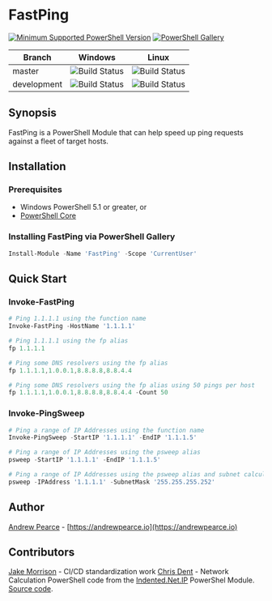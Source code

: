 # FastPing

[![Minimum Supported PowerShell Version][powershell-minimum]][powershell-github]
[![PowerShell Gallery][psgallery-img]][psgallery-site]

[powershell-minimum]: https://img.shields.io/badge/PowerShell-5.1+-blue.svg
[powershell-github]:  https://github.com/PowerShell/PowerShell
[psgallery-img]:      https://img.shields.io/powershellgallery/dt/FastPing.svg
[psgallery-site]:     https://www.powershellgallery.com/packages/FastPing

Branch | Windows | Linux |
--- | --- | --- |
master | ![Build Status][master-windows] | ![Build Status][master-linux] |
development | ![Build Status][development-windows] | ![Build Status][development-linux] |

[master-windows]:        https://codebuild.us-west-2.amazonaws.com/badges?uuid=eyJlbmNyeXB0ZWREYXRhIjoiMkpSVnUrNFQzU1BvWlFTUzJFaUZlRnRwTmtRSzRjYXdncjRHZ1E3WHNYTGJiWURMRGFEQWJYbk42allBUVBCMVRsRHhYcWh1NFR0M24yOXRVNVY1ZVd3PSIsIml2UGFyYW1ldGVyU3BlYyI6InBSK096RWlJL2Vwd2w1SWsiLCJtYXRlcmlhbFNldFNlcmlhbCI6MX0%3D&branch=master
[master-linux]:          https://codebuild.us-west-2.amazonaws.com/badges?uuid=eyJlbmNyeXB0ZWREYXRhIjoiU0pvako5QzMzZkpzUi9Ndk5PWVdEbzZuRjM1TnZlR0JMSWNKTmR4Ky8xeCtwSWNyV3hHRGtqTXRiRTFud1B4UlZ1bnhGZ01PZy9OaXhlL1plVWdQdnpnPSIsIml2UGFyYW1ldGVyU3BlYyI6IlgraytsdU42UjFPTU0wV0YiLCJtYXRlcmlhbFNldFNlcmlhbCI6MX0%3D&branch=master
[development-windows]:   https://codebuild.us-west-2.amazonaws.com/badges?uuid=eyJlbmNyeXB0ZWREYXRhIjoiMkpSVnUrNFQzU1BvWlFTUzJFaUZlRnRwTmtRSzRjYXdncjRHZ1E3WHNYTGJiWURMRGFEQWJYbk42allBUVBCMVRsRHhYcWh1NFR0M24yOXRVNVY1ZVd3PSIsIml2UGFyYW1ldGVyU3BlYyI6InBSK096RWlJL2Vwd2w1SWsiLCJtYXRlcmlhbFNldFNlcmlhbCI6MX0%3D&branch=development
[development-linux]:     https://codebuild.us-west-2.amazonaws.com/badges?uuid=eyJlbmNyeXB0ZWREYXRhIjoiU0pvako5QzMzZkpzUi9Ndk5PWVdEbzZuRjM1TnZlR0JMSWNKTmR4Ky8xeCtwSWNyV3hHRGtqTXRiRTFud1B4UlZ1bnhGZ01PZy9OaXhlL1plVWdQdnpnPSIsIml2UGFyYW1ldGVyU3BlYyI6IlgraytsdU42UjFPTU0wV0YiLCJtYXRlcmlhbFNldFNlcmlhbCI6MX0%3D&branch=development


## Synopsis

FastPing is a PowerShell Module that can help speed up ping requests against a fleet of target hosts.

## Installation

### Prerequisites

* Windows PowerShell 5.1 or greater, or
* [PowerShell Core](https://github.com/PowerShell/PowerShell)

### Installing FastPing via PowerShell Gallery

```powershell
Install-Module -Name 'FastPing' -Scope 'CurrentUser'
```

## Quick Start

### Invoke-FastPing

```powershell
# Ping 1.1.1.1 using the function name
Invoke-FastPing -HostName '1.1.1.1'

# Ping 1.1.1.1 using the fp alias
fp 1.1.1.1

# Ping some DNS resolvers using the fp alias
fp 1.1.1.1,1.0.0.1,8.8.8.8,8.8.4.4

# Ping some DNS resolvers using the fp alias using 50 pings per host
fp 1.1.1.1,1.0.0.1,8.8.8.8,8.8.4.4 -Count 50
```

### Invoke-PingSweep

```powershell
# Ping a range of IP Addresses using the function name
Invoke-PingSweep -StartIP '1.1.1.1' -EndIP '1.1.1.5'

# Ping a range of IP Addresses using the psweep alias
psweep -StartIP '1.1.1.1' -EndIP '1.1.1.5'

# Ping a range of IP Addresses using the psweep alias and subnet calculations
psweep -IPAddress '1.1.1.1' -SubnetMask '255.255.255.252'
```

## Author

[Andrew Pearce](https://twitter.com/austoonz) - [https://andrewpearce.io](https://andrewpearce.io)

## Contributors

[Jake Morrison](https://twitter.com/JakeMorrison) - CI/CD standardization work
[Chris Dent](http://www.indented.co.uk/) - Network Calculation PowerShell code from the [Indented.Net.IP](https://www.powershellgallery.com/packages/Indented.Net.IP/) PowerShel Module. [Source code](https://github.com/indented-automation/Indented.Net.IP).